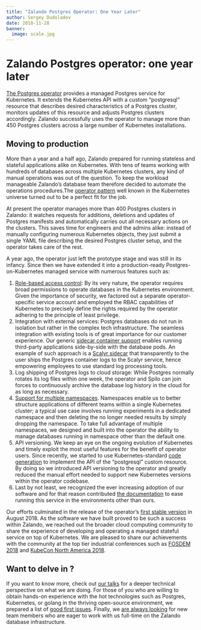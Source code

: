 ```yaml
---
title: "Zalando Postgres Operator: One Year Later" 
author: Sergey Dudoladov 
date: 2018-11-28
banner:
  image: scale.jpg
---
```


# Zalando Postgres operator: one year later

[The Postgres operator](https://github.com/zalando-incubator/postgres-operator) provides a managed Postgres service for Kubernetes. It extends the Kubernetes API with a custom “postgresql” resource that describes desired characteristics of a Postgres cluster, monitors updates of this resource and adjusts Postgres clusters accordingly. Zalando successfully uses the operator to manage more than 450 Postgres clusters across a large number of Kubernetes installations.

## Moving to production

More than a year and a half ago, Zalando prepared for running stateless and stateful applications alike on Kubernetes. With tens of teams working with hundreds of databases across multiple Kubernetes clusters, any kind of manual operations was out of the question. To keep the workload manageable Zalando’s database team therefore decided to automate the operations procedures.The [operator pattern](https://coreos.com/blog/introducing-operators.html) well known in the Kubernetes universe turned out to be a perfect fit for the job.

At present the operator manages more than 400 Postgres clusters in Zalando: it watches requests for additions, deletions and updates of Postgres manifests and automatically carries out all necessary actions on the clusters. This saves time for engineers and the admins alike: instead of manually configuring numerous Kubernetes objects, they just submit a single YAML file describing the desired Postgres cluster setup, and the operator takes care of the rest.

A year ago, the operator just left the prototype stage and was still in its infancy. Since then we have extended it into a production-ready Postgres-on-Kubernetes managed service with numerous features such as:
1. [Role-based access control](https://github.com/zalando-incubator/postgres-operator/blob/master/docs/administrator.md#role-based-access-control-for-the-operator): By its very nature, the operator requires broad permissions to operate databases in the Kubernetes environment.  Given the importance of security, we factored out a separate operator-specific service account and employed the RBAC capabilities of Kubernetes to precisely define the rights required by the operator adhering to the principle of least privilege.
2. Integration with external services: Postgres databases do not run in isolation but rather in the complex tech infrastructure. The seamless integration with existing tools is of great importance for our customer experience. Our generic [sidecar container support](https://github.com/zalando-incubator/postgres-operator/blob/master/docs/reference/cluster_manifest.md#sidecar-definitions) enables running third-party applications side-by-side with the database pods. An example of such approach is a [Scalyr sidecar](https://github.com/zalando-incubator/postgres-operator/blob/master/docs/reference/operator_parameters.md#scalyr-options) that transparently to the user ships the Postgres container logs  to the Scalyr service, hence empowering employees to use standard log processing tools.
3. Log shipping of Postgres logs to cloud storage: While Postgres normally rotates its log files within one week, the operator and Spilo can join forces to continuously archive the database log history in the cloud for as long as necessary.
4. [Support for multiple namespaces](https://github.com/zalando-incubator/postgres-operator/blob/master/docs/administrator.md#select-the-namespace-to-deploy-to). Namespaces enable us to better structure applications of different teams within a single Kubernetes cluster; a typical use case involves running experiments in a dedicated namespace and then deleting the no longer needed results by simply dropping the namespace.  To take full advantage of multiple namespaces, we designed and built into the operator the ability to manage databases running in namespace other than the default one. 
5. API versioning.  We keep an eye on the ongoing evolution of Kubernetes and timely exploit the most useful features for the benefit of operator users. Since recently, we started to use Kubernetes-standard [code generation](https://github.com/zalando-incubator/postgres-operator/blob/4543bfde96aac406240ee2f1faa591bae7c6b83d/docs/developer.md#code-generation) to implement the API of the “postgresql” custom resource. By doing so we introduced  API versioning to the operator and greatly reduced the manual effort needed to support new Kubernetes versions within the operator codebase.
6. Last by not least, we recognized the ever increasing adoption of our software and for that reason contributed [the documentation](https://postgres-operator.readthedocs.io/en/latest/) to ease running this service in the environments other than ours.

Our efforts culminated in the release of the operator’s [first stable version](https://github.com/zalando-incubator/postgres-operator/releases/tag/v1.0.0) in August 2018. As the software we have built proved to be such a success within Zalando, we reached out the broader cloud computing community to share the experience of developing and operating a managed stateful service on top of Kubernetes. We are pleased to share our achievements with the community at the top tier industrial conferences such as [FOSDEM 2018](https://archive.fosdem.org/2018/schedule/event/blue_elephant_on_demand_postgres_kubernetes/) and [KubeCon North America 2018](https://kccna18.sched.com/event/GrU0).

## Want to delve in ?

If you want to know more, check out [our talks](https://github.com/zalando-incubator/postgres-operator/blob/master/docs/index.md#talks) for a deeper technical perspective on what we are doing. For those of you who are willing to obtain hands-on experience with the hot technologies such as Postgres, Kubernetes, or golang in the thriving open-source environment, we prepared a list of [good first issues](https://github.com/zalando-incubator/postgres-operator/issues?utf8=%E2%9C%93&q=is%3Aissue+is%3Aopen+label%3A%22good+first+issue%22). Finally, we [are always looking](https://jobs.zalando.com/jobs/570376-senior-database-engineer-postgresql/) for new team members who are eager to work with us full-time on the Zalando database infrastructure.
